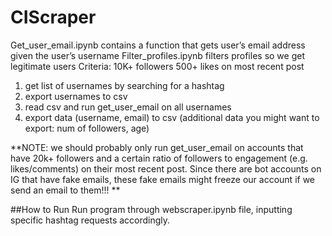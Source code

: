 # CIScraper

Get_user_email.ipynb contains a function that gets user’s email address given the user’s username
Filter_profiles.ipynb filters profiles so we get legitimate users 
	Criteria: 
10K+ followers 
500+ likes on most recent post
 
1. get list of usernames by searching for a hashtag
2. export usernames to csv
3. read csv and run get_user_email on all usernames
4. export data (username, email) to csv (additional data you might want to export: num of followers, age)
 
**NOTE: we should probably only run get_user_email on accounts that have 20k+ followers and a certain ratio of followers to engagement (e.g. likes/comments) on their most recent post. Since there are bot accounts on IG that have fake emails, these fake emails might freeze our account if we send an email to them!!! **

##How to Run
Run program through webscraper.ipynb file, inputting specific hashtag requests accordingly.
